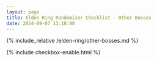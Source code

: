 ```yaml
---
layout: page
title: Elden Ring Randomizer Checklist - Other Bosses
date: 2024-09-07 13:10:00
---
```


{% include_relative /elden-ring/other-bosses.md %}

{% include checkbox-enable.html %}
